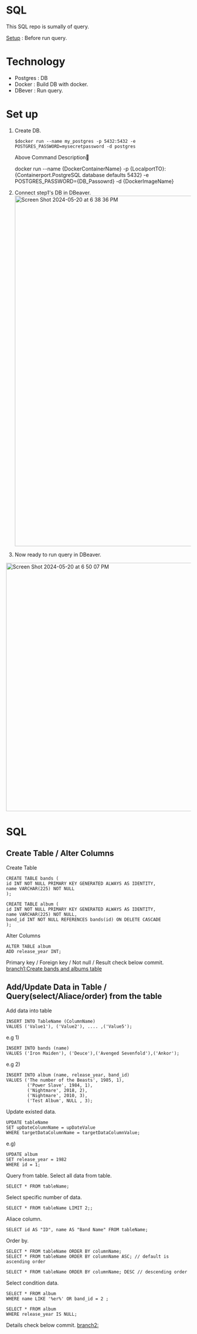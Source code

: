 # SQL

This SQL repo is sumally of query.

[Setup](https://github.com/hikaori/SQL/README.md#set-up) : Before run query.

# Technology

- Postgres : DB
- Docker : Build DB with docker.
- DBever : Run query.

# Set up

1. Create DB.

   `$docker run --name my_postgres -p 5432:5432 -e POSTGRES_PASSWORD=mysecretpassword -d postgres`

   Above Command Description🔽

   docker run --name {DockerContainerName} -p {LocalportTO}:{Containerport.PostgreSQL database defaults 5432} -e POSTGRES_PASSWORD={DB_Passowrd} -d {DockerImageName}

2. Connect step1's DB in DBeaver.
   <img width="954" alt="Screen Shot 2024-05-20 at 6 38 36 PM" src="https://github.com/hikaori/SQL/assets/23109342/d906cc38-67dd-42ac-8f05-319c8fc31767">

3. Now ready to run query in DBeaver.

<img width="676" alt="Screen Shot 2024-05-20 at 6 50 07 PM" src="https://github.com/hikaori/SQL/assets/23109342/25e11cf4-e5fc-4d14-bbe6-6c7522e745e3">

# SQL

## Create Table / Alter Columns

Create Table

```
CREATE TABLE bands (
id INT NOT NULL PRIMARY KEY GENERATED ALWAYS AS IDENTITY,
name VARCHAR(225) NOT NULL
);

CREATE TABLE album (
id INT NOT NULL PRIMARY KEY GENERATED ALWAYS AS IDENTITY,
name VARCHAR(225) NOT NULL,
band_id INT NOT NULL REFERENCES bands(id) ON DELETE CASCADE
);
```

Alter Columns

```
ALTER TABLE album
ADD release_year INT;
```

Primary key / Foreign key / Not null / Result check below commit.
[branch1:Create bands and albums table](https://github.com/hikaori/SQL/pull/1)

## Add/Update Data in Table / Query(select/Aliace/order) from the table

Add data into table

```
INSERT INTO TableName (ColumnName)
VALUES ('Value1'), ('Value2'), .... ,('Value5');
```

e.g 1)

```
INSERT INTO bands (name)
VALUES ('Iron Maiden'), ('Deuce'),('Avenged Sevenfold'),('Ankor');
```

e.g 2)

```
INSERT INTO album (name, release_year, band_id)
VALUES ('The number of the Beasts', 1985, 1),
		('Power Slave', 1984, 1),
		('Nightmare', 2018, 2),
		('Nightmare', 2010, 3),
		('Test Album', NULL , 3);
```

Update existed data.

```
UPDATE tableName
SET upDateColumnName = upDateValue
WHERE targetDataColumnName = targetDataColumnValue;
```

e.g)

```
UPDATE album
SET release_year = 1982
WHERE id = 1;
```

Query from table.
Select all data from table.

```
SELECT * FROM tableName;
```

Select specific number of data.

```
SELECT * FROM tableName LIMIT 2;;
```

Aliace column.

```
SELECT id AS "ID", name AS "Band Name" FROM tableName;
```

Order by.

```
SELECT * FROM tableName ORDER BY columnName;
SELECT * FROM tableName ORDER BY columnName ASC; // default is ascending order

SELECT * FROM tableName ORDER BY columnName; DESC // descending order
```

Select condition data.

```
SELECT * FROM album
WHERE name LIKE '%er%' OR band_id = 2 ;
```

```
SELECT * FROM album
WHERE release_year IS NULL;
```

Details check below commit. [branch2:](https://github.com/hikaori/SQL/pull/2)
